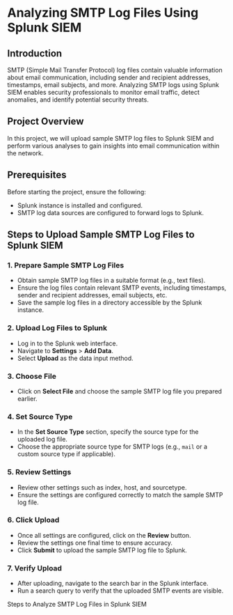 # Analyzing SMTP Log Files Using Splunk SIEM

## Introduction
SMTP (Simple Mail Transfer Protocol) log files contain valuable information about email communication, including sender and recipient addresses, timestamps, email subjects, and more. Analyzing SMTP logs using Splunk SIEM enables security professionals to monitor email traffic, detect anomalies, and identify potential security threats.

## Project Overview
In this project, we will upload sample SMTP log files to Splunk SIEM and perform various analyses to gain insights into email communication within the network.

## Prerequisites
Before starting the project, ensure the following:
- Splunk instance is installed and configured.
- SMTP log data sources are configured to forward logs to Splunk.

## Steps to Upload Sample SMTP Log Files to Splunk SIEM

### 1. Prepare Sample SMTP Log Files
- Obtain sample SMTP log files in a suitable format (e.g., text files).
- Ensure the log files contain relevant SMTP events, including timestamps, sender and recipient addresses, email subjects, etc.
- Save the sample log files in a directory accessible by the Splunk instance.

### 2. Upload Log Files to Splunk
- Log in to the Splunk web interface.
- Navigate to **Settings** > **Add Data**.
- Select **Upload** as the data input method.

### 3. Choose File
- Click on **Select File** and choose the sample SMTP log file you prepared earlier.

### 4. Set Source Type
- In the **Set Source Type** section, specify the source type for the uploaded log file.
- Choose the appropriate source type for SMTP logs (e.g., `mail` or a custom source type if applicable).

### 5. Review Settings
- Review other settings such as index, host, and sourcetype.
- Ensure the settings are configured correctly to match the sample SMTP log file.

### 6. Click Upload
- Once all settings are configured, click on the **Review** button.
- Review the settings one final time to ensure accuracy.
- Click **Submit** to upload the sample SMTP log file to Splunk.

### 7. Verify Upload
- After uploading, navigate to the search bar in the Splunk interface.
- Run a search query to verify that the uploaded SMTP events are visible.

Steps to Analyze SMTP Log Files in Splunk SIEM

